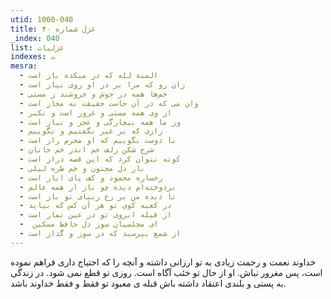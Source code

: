 ```yaml
---
utid: 1000-040
title: غزل شماره ۴۰
_index: 040
list: غزلیات
indexes: ت
mesra:
  - المنة لله که در میکده باز است
  - زان رو که مرا بر در او روی نیاز است
  - خم‌ها همه در جوش و خروشند ز مستی
  - وان می که در آن جاست حقیقت نه مجاز است
  - از وی همه مستی و غرور است و تکبر
  - وز ما همه بیچارگی و عجز و نیاز است
  - رازی که بر غیر نگفتیم و نگوییم
  - با دوست بگوییم که او محرم راز است
  - شرح شکن زلف خم اندر خم جانان
  - کوته نتوان کرد که این قصه دراز است
  - بار دل مجنون و خم طره لیلی
  - رخساره محمود و کف پای ایاز است
  - بردوخته‌ام دیده چو باز از همه عالم
  - تا دیده من بر رخ زیبای تو باز است
  - در کعبه کوی تو هر آن کس که بیاید
  - از قبله ابروی تو در عین نماز است
  - ‌ ای مجلسیان سوز دل حافظ مسکین
  - از شمع بپرسید که در سوز و گداز است
---
```

خداوند نعمت و رحمت زیادی به تو ارزانی داشته و آنچه را که احتیاج داری فراهم نموده است، پس مغرور نباش. او از حال تو خئب آگاه است. روزی تو قطع نمی شود. در زندگی به پستی و بلندی اعتقاد داشته باش قبله ی معبود تو فقط و فقط خداوند باشد.
